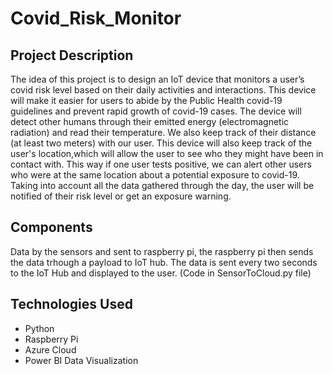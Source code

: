 # Covid_Risk_Monitor

## **Project Description**
The idea of this project is to design an IoT device that monitors a user’s covid risk level based on their daily activities and interactions. This device will make it easier for users to abide by the Public Health covid-19 guidelines and prevent rapid growth of covid-19 cases. The device will detect other humans through their emitted energy (electromagnetic radiation) and read their temperature. We also keep track of their distance (at least two meters) with our user. This device will also keep track of the user's location,which will allow the user to see who they might have been in contact with. This way if one user tests positive, we can alert other users who were at the same location about a potential exposure to covid-19. Taking into account all the data gathered through the day, the user will be notified of their risk level or get an exposure warning. 

## Components
Data by the sensors and sent to raspberry pi, the raspberry pi then sends the data trhough a payload to IoT hub. The data is sent every two seconds to the IoT Hub and displayed to the user. (Code in SensorToCloud.py file)

## Technologies Used 
- Python
- Raspberry Pi
- Azure Cloud
- Power BI Data Visualization
